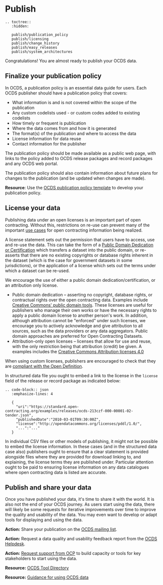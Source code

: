 # Publish

```eval_rst
.. toctree::
   :hidden:

   publish/publication_policy
   publish/licensing
   publish/change_history
   publish/easy_releases
   publish/system_architectures
```

Congratulations! You are almost ready to publish your OCDS data.

## Finalize your publication policy

In OCDS, a publication policy is an essential data guide for users. Each OCDS publisher should have a publication policy that covers:

* What information is and is not covered within the scope of the publication
* Any custom codelists used - or custom codes added to existing codelists
* How timely or frequent is publication
* Where the data comes from and how it is generated
* The format(s) of the publication and where to access the data
* License information for data reuse
* Contact information for the publisher

The publication policy should be made available as a public web page, with links to the policy added to OCDS release packages and record packages and any OCDS web portal.

The publication policy should also contain information about future plans for changes to the publication (and be updated when changes are made).

**Resource**: Use the [OCDS publication policy template](https://www.open-contracting.org/resources/ocds-1-1-publication-policy-template/) to develop your publication policy.

## License your data

Publishing data under an open licenses is an important part of open contracting. Without this, restrictions on re-use can prevent many of the important [use cases](../../getting_started/use_cases) for open contracting information being realized.

A license statement sets out the permission that users have to access, use and re-use the data. This can take the form of a [Public Domain Dedication or Certification](http://creativecommons.org/publicdomain/) which transfers a dataset into the public domain, or re-asserts that there are no existing copyrights or database rights inherent in the dataset (which is the case for government datasets in some jurisdictions), or the application of a license which sets out the terms under which a dataset can be re-used.

We encourage the use of either a public domain dedication/certification, or an attribution only license.

* Public domain dedication – asserting no copyright, database rights, or contractual rights over the open contracting data. Examples include [Creative Commons' public domain tools](http://creativecommons.org/publicdomain/). These licenses are useful for publishers who manage their own works or have the necessary rights to apply a public domain license to another person's work. In addition, although attribution cannot be "enforced" under such licenses, we encourage you to actively acknowledge and give attribution to all sources, such as the data providers or any data aggregators. Public domain approaches are preferred for Open Contracting Datasets.
* Attribution-only open licenses – licenses that allow for use and reuse, with the only restriction being that attribution (credit) be given. A examples includes the [Creative Commons Attribution licenses 4.0](http://creativecommons.org/licenses/by/4.0/)

When using custom licenses, publishers are encouraged to check that they are [compliant with the Open Definition](http://opendefinition.org/licenses/).

In structured data file you ought to embed a link to the license in the `license` field of the release or record package as indicated below:

```eval_rst
.. code-block:: json
   :emphasize-lines: 4

   {
     "uri":"https://standard.open-contracting.org/examples/releases/ocds-213czf-000-00001-02-tender.json",
     "publishedDate":"2010-03-01T09:30:00Z",
     "license":"http://opendatacommons.org/licenses/pddl/1.0/",
     "...":"..."
   }
```

In individual CSV files or other models of publishing, it might not be possible to embed the license information. In these cases (and in the structured data case also) publishers ought to ensure that a clear statement is provided alongside files where they are provided for download linking to, and explaining, the license terms they are published under. Particular attention ought to be paid to ensuring license information on any data catalogues where open contracting data is listed are accurate.

## Publish and share your data

Once you have published your data, it's time to share it with the world. It is also not the end of your OCDS journey. As users start using the data, there will likely be some requests for iterative improvements over time to improve the quality and usability of the data. You may even want to develop or adapt tools for displaying and using the data.

**Action:** Share your publication on the [OCDS mailing list](../../support/#ocds-community).

**Action:** Request a data quality and usability feedback report from the [OCDS Helpdesk](../../support/#ocds-helpdesk).

**Action:** [Request support from OCP](mailto:data@open-contracting.org) to build capacity or tools for key stakeholders to start using the data.

**Resource:** [OCDS Tool Directory](https://www.open-contracting.org/resources/open-contracting-tools-directory/)

**Resource:** [Guidance for using OCDS data](https://www.open-contracting.org/data/data-use/)
